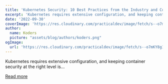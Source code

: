 ```yaml
---
title: 'Kubernetes Security: 10 Best Practices from the Industry and Community'
excerpt: 'Kubernetes requires extensive configuration, and keeping container security at the right level is...'
date: '2022-09-30'
coverImage: 'https://res.cloudinary.com/practicaldev/image/fetch/s--o7mKY8g1--/c_imagga_scale,f_auto,fl_progressive,h_420,q_auto,w_1000/https://dev-to-uploads.s3.amazonaws.com/uploads/articles/bcg47ert6uhvl9dkfgdj.png'
author:
  name: Koders
  picture: "assets/blog/authors/koders.png"
ogImage:
  url: 'https://res.cloudinary.com/practicaldev/image/fetch/s--o7mKY8g1--/c_imagga_scale,f_auto,fl_progressive,h_420,q_auto,w_1000/https://dev-to-uploads.s3.amazonaws.com/uploads/articles/bcg47ert6uhvl9dkfgdj.png'
---
```


Kubernetes requires extensive configuration, and keeping container security at the right level is...

[Read more](https://dev.to/castai/kubernetes-security-10-best-practices-from-the-industry-and-community-1bp6)
